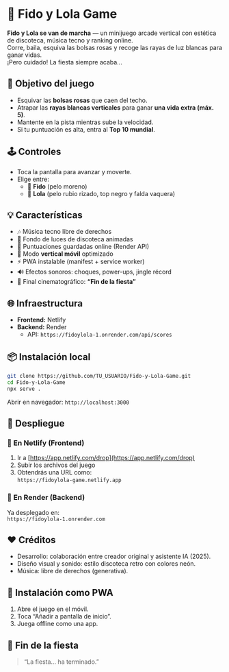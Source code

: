 # 🪩 Fido y Lola Game

**Fido y Lola se van de marcha** — un minijuego arcade vertical con estética de discoteca, música tecno y ranking online.  
Corre, baila, esquiva las bolsas rosas y recoge las rayas de luz blancas para ganar vidas.  
¡Pero cuidado! La fiesta siempre acaba...

## 🎯 Objetivo del juego
- Esquivar las **bolsas rosas** que caen del techo.  
- Atrapar las **rayas blancas verticales** para ganar **una vida extra (máx. 5)**.  
- Mantente en la pista mientras sube la velocidad.  
- Si tu puntuación es alta, entra al **Top 10 mundial**.

## 🕹️ Controles
- Toca la pantalla para avanzar y moverte.  
- Elige entre:
  - 🕺 **Fido** (pelo moreno)  
  - 💃 **Lola** (pelo rubio rizado, top negro y falda vaquera)

## 💡 Características
- 🎶 Música tecno libre de derechos  
- 🎨 Fondo de luces de discoteca animadas  
- 💾 Puntuaciones guardadas online (Render API)  
- 📱 Modo **vertical móvil** optimizado  
- ⚡ PWA instalable (manifest + service worker)  
- 🔊 Efectos sonoros: choques, power-ups, jingle récord  
- 🌅 Final cinematográfico: **“Fin de la fiesta”**

## 🌐 Infraestructura
- **Frontend:** Netlify  
- **Backend:** Render  
  - API: `https://fidoylola-1.onrender.com/api/scores`

## 📦 Instalación local
```bash
git clone https://github.com/TU_USUARIO/Fido-y-Lola-Game.git
cd Fido-y-Lola-Game
npx serve .
```

Abrir en navegador: `http://localhost:3000`

## 🚀 Despliegue
### 🔹 En Netlify (Frontend)
1. Ir a [https://app.netlify.com/drop](https://app.netlify.com/drop)  
2. Subir los archivos del juego  
3. Obtendrás una URL como:  
   `https://fidoylola-game.netlify.app`

### 🔹 En Render (Backend)
Ya desplegado en:  
`https://fidoylola-1.onrender.com`

## ❤️ Créditos
- Desarrollo: colaboración entre creador original y asistente IA (2025).  
- Diseño visual y sonido: estilo discoteca retro con colores neón.  
- Música: libre de derechos (generativa).

## 📱 Instalación como PWA
1. Abre el juego en el móvil.  
2. Toca “Añadir a pantalla de inicio”.  
3. Juega offline como una app.

## 🪩 Fin de la fiesta
> “La fiesta... ha terminado.”
